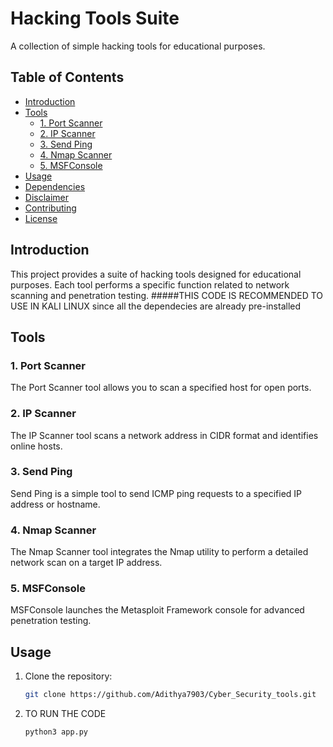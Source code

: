# Hacking Tools Suite

A collection of simple hacking tools for educational purposes.

## Table of Contents

- [Introduction](#introduction)
- [Tools](#tools)
  - [1. Port Scanner](#1-port-scanner)
  - [2. IP Scanner](#2-ip-scanner)
  - [3. Send Ping](#3-send-ping)
  - [4. Nmap Scanner](#4-nmap-scanner)
  - [5. MSFConsole](#5-msfconsole)
- [Usage](#usage)
- [Dependencies](#dependencies)
- [Disclaimer](#disclaimer)
- [Contributing](#contributing)
- [License](#license)

## Introduction

This project provides a suite of hacking tools designed for educational purposes. Each tool performs a specific function related to network scanning and penetration testing.
#####THIS CODE IS RECOMMENDED TO USE IN KALI LINUX since all the dependecies are already pre-installed 

## Tools

### 1. Port Scanner

The Port Scanner tool allows you to scan a specified host for open ports.

### 2. IP Scanner

The IP Scanner tool scans a network address in CIDR format and identifies online hosts.

### 3. Send Ping

Send Ping is a simple tool to send ICMP ping requests to a specified IP address or hostname.

### 4. Nmap Scanner

The Nmap Scanner tool integrates the Nmap utility to perform a detailed network scan on a target IP address.

### 5. MSFConsole

MSFConsole launches the Metasploit Framework console for advanced penetration testing.

## Usage

1. Clone the repository:

   ```bash
   git clone https://github.com/Adithya7903/Cyber_Security_tools.git


2. TO RUN THE CODE
   ```bash
   python3 app.py
   

